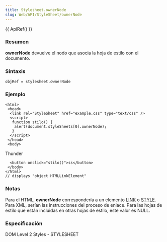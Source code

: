 ```yaml
---
title: Stylesheet.ownerNode
slug: Web/API/StyleSheet/ownerNode
---
```


{{ ApiRef() }}

### Resumen

**ownerNode** devuelve el nodo que asocia la hoja de estilo con el documento.

### Sintaxis

```
objRef = stylesheet.ownerNode
```

### Ejemplo

```
<html>
 <head>
  <link rel="StyleSheet" href="example.css" type="text/css" />
  <script>
   function stilo() {
    alert(document.styleSheets[0].ownerNode);
   }
  </script>
 </head>
 <body>
```

Thunder

```
  <button onclick="stilo()">ss</button>
 </body>
</html>
// displays "object HTMLLinkElement"
```

### Notas

Para el HTML, **ownerNode** correspondería a un elemento [LINK](/es/LINK) o [STYLE](/Es/DOM/Element.style). Para XML, serían las instrucciones del proceso de enlace. Para las hojas de estilo que están incluidas en otras hojas de estilo, este valor es NULL.

### Especificación

DOM Level 2 Styles - STYLESHEET
